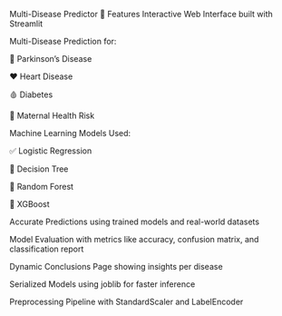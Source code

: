 Multi-Disease Predictor
🚀 Features
Interactive Web Interface built with Streamlit

Multi-Disease Prediction for:

🧠 Parkinson’s Disease

❤️ Heart Disease

🩸 Diabetes

🤰 Maternal Health Risk

Machine Learning Models Used:

✅ Logistic Regression

🌳 Decision Tree

🌲 Random Forest

🚀 XGBoost

Accurate Predictions using trained models and real-world datasets

Model Evaluation with metrics like accuracy, confusion matrix, and classification report

Dynamic Conclusions Page showing insights per disease

Serialized Models using joblib for faster inference

Preprocessing Pipeline with StandardScaler and LabelEncoder
